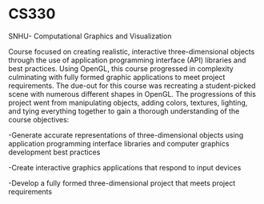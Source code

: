 # CS330
SNHU- Computational Graphics and Visualization

Course focused on creating realistic, interactive three-dimensional objects through the use of application programming interface (API) libraries and best practices. Using OpenGL, this course progressed in complexity culminating with fully formed graphic applications to meet project requirements. The due-out for this course was recreating a student-picked scene with numerous different shapes in OpenGL. The progressions of this project went from manipulating objects, adding colors, textures, lighting, and tying everything together to gain a thorough understanding of the course objectives:

-Generate accurate representations of three-dimensional objects using application programming interface libraries and computer graphics development best practices 

-Create interactive graphics applications that respond to input devices

-Develop a fully formed three-dimensional project that meets project requirements 

